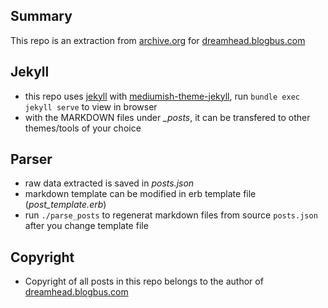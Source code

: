 ## Summary

This repo is an extraction from [archive.org](https://archive.org) for [dreamhead.blogbus.com](http://dreamhead.blogbus.com)

## Jekyll

* this repo uses [jekyll](https://jekyllrb.com) with [mediumish-theme-jekyll](https://github.com/wowthemesnet/mediumish-theme-jekyll/), run `bundle exec jekyll serve` to view in browser
* with the MARKDOWN files under *_posts*, it can be transfered to other themes/tools of your choice

## Parser

* raw data extracted is saved in *posts.json*
* markdown template can be modified in erb template file (*post_template.erb*)
* run `./parse_posts` to regenerat markdown files from source `posts.json` after you change template file

## Copyright

* Copyright of all posts in this repo belongs to the author of [dreamhead.blogbus.com](http://dreamhead.blogbus.com)
